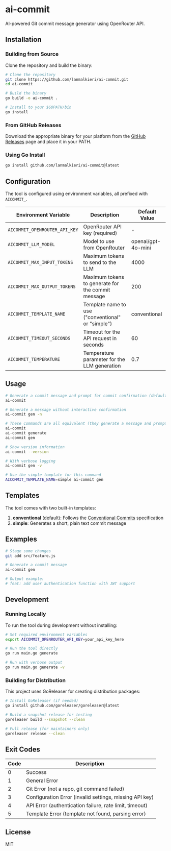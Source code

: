 # ai-commit

AI-powered Git commit message generator using OpenRouter API.

## Installation

### Building from Source

Clone the repository and build the binary:

```bash
# Clone the repository
git clone https://github.com/lanmalkieri/ai-commit.git
cd ai-commit

# Build the binary
go build -o ai-commit .

# Install to your $GOPATH/bin
go install
```

### From GitHub Releases

Download the appropriate binary for your platform from the [GitHub Releases](https://github.com/lanmalkieri/ai-commit/releases) page and place it in your PATH.

### Using Go Install

```bash
go install github.com/lanmalkieri/ai-commit@latest
```

## Configuration

The tool is configured using environment variables, all prefixed with `AICOMMIT_`.

| Environment Variable          | Description                                           | Default Value      |
|-------------------------------|-------------------------------------------------------|--------------------|
| `AICOMMIT_OPENROUTER_API_KEY` | OpenRouter API key (required)                         | -                  |
| `AICOMMIT_LLM_MODEL`          | Model to use from OpenRouter                          | openai/gpt-4o-mini |
| `AICOMMIT_MAX_INPUT_TOKENS`   | Maximum tokens to send to the LLM                     | 4000               |
| `AICOMMIT_MAX_OUTPUT_TOKENS`  | Maximum tokens to generate for the commit message     | 200                |
| `AICOMMIT_TEMPLATE_NAME`      | Template name to use ("conventional" or "simple")     | conventional       |
| `AICOMMIT_TIMEOUT_SECONDS`    | Timeout for the API request in seconds               | 60                 |
| `AICOMMIT_TEMPERATURE`        | Temperature parameter for the LLM generation          | 0.7                |

## Usage

```bash
# Generate a commit message and prompt for commit confirmation (default behavior)
ai-commit

# Generate a message without interactive confirmation
ai-commit gen -n

# These commands are all equivalent (they generate a message and prompt for confirmation)
ai-commit
ai-commit generate 
ai-commit gen

# Show version information
ai-commit --version

# With verbose logging
ai-commit gen -v

# Use the simple template for this command
AICOMMIT_TEMPLATE_NAME=simple ai-commit gen
```

## Templates

The tool comes with two built-in templates:

1. **conventional** (default): Follows the [Conventional Commits](https://www.conventionalcommits.org/) specification
2. **simple**: Generates a short, plain text commit message

## Examples

```bash
# Stage some changes
git add src/feature.js

# Generate a commit message
ai-commit gen

# Output example:
# feat: add user authentication function with JWT support
```

## Development

### Running Locally

To run the tool during development without installing:

```bash
# Set required environment variables
export AICOMMIT_OPENROUTER_API_KEY=your_api_key_here

# Run the tool directly
go run main.go generate

# Run with verbose output
go run main.go generate -v
```

### Building for Distribution

This project uses GoReleaser for creating distribution packages:

```bash
# Install GoReleaser (if needed)
go install github.com/goreleaser/goreleaser@latest

# Build a snapshot release for testing
goreleaser build --snapshot --clean

# Full release (for maintainers only)
goreleaser release --clean
```

## Exit Codes

| Code | Description                                                |
|------|------------------------------------------------------------|  
| 0    | Success                                                    |
| 1    | General Error                                              |
| 2    | Git Error (not a repo, git command failed)                 |
| 3    | Configuration Error (invalid settings, missing API key)    |
| 4    | API Error (authentication failure, rate limit, timeout)    |
| 5    | Template Error (template not found, parsing error)         |

## License

MIT
